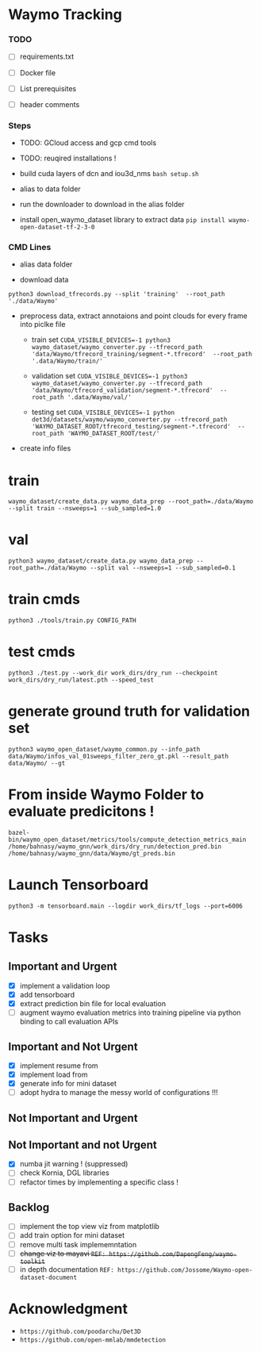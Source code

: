# Waymo Tracking

### TODO
- [ ] requirements.txt
- [ ] Docker file
- [ ] List prerequisites
- [ ] header comments


### Steps

* TODO: GCloud access and gcp cmd tools
* TODO: reuqired installations !
* build cuda layers of dcn and iou3d_nms `bash setup.sh`
* alias to data folder
* run the downloader to download in the alias folder

* install open_waymo_dataset library to extract data
```pip install waymo-open-dataset-tf-2-3-0```

### CMD Lines

* alias data folder

* download data

``` python3 download_tfrecords.py --split 'training'  --root_path './data/Waymo' ```

* preprocess data, extract annotaions and point clouds for every frame into piclke file

    * train set 
    ```CUDA_VISIBLE_DEVICES=-1 python3 waymo_dataset/waymo_converter.py --tfrecord_path 'data/Waymo/tfrecord_training/segment-*.tfrecord'  --root_path '.data/Waymo/train/'```

    * validation set 
    ```CUDA_VISIBLE_DEVICES=-1 python3 waymo_dataset/waymo_converter.py --tfrecord_path 'data/Waymo/tfrecord_validation/segment-*.tfrecord'  --root_path '.data/Waymo/val/'```

    * testing set 
    ```CUDA_VISIBLE_DEVICES=-1 python det3d/datasets/waymo/waymo_converter.py --tfrecord_path 'WAYMO_DATASET_ROOT/tfrecord_testing/segment-*.tfrecord'  --root_path 'WAYMO_DATASET_ROOT/test/'```

* create info files
# train
``` waymo_dataset/create_data.py waymo_data_prep --root_path=./data/Waymo --split train --nsweeps=1 --sub_sampled=1.0 ```
# val
```python3 waymo_dataset/create_data.py waymo_data_prep --root_path=./data/Waymo --split val --nsweeps=1 --sub_sampled=0.1```



# train cmds
```python3 ./tools/train.py CONFIG_PATH```

# test cmds
```python3 ./test.py --work_dir work_dirs/dry_run --checkpoint work_dirs/dry_run/latest.pth --speed_test```

# generate ground truth for validation set
```python3 waymo_open_dataset/waymo_common.py --info_path data/Waymo/infos_val_01sweeps_filter_zero_gt.pkl --result_path data/Waymo/ --gt```



# From inside Waymo Folder to evaluate predicitons !
```bazel-bin/waymo_open_dataset/metrics/tools/compute_detection_metrics_main /home/bahnasy/waymo_gnn/work_dirs/dry_run/detection_pred.bin /home/bahnasy/waymo_gnn/data/Waymo/gt_preds.bin```


# Launch Tensorboard
```python3 -m tensorboard.main --logdir work_dirs/tf_logs --port=6006```


# Tasks

## Important and Urgent
- [x] implement a validation loop
- [x] add tensorboard 
- [x] extract prediction bin file for local evaluation
- [ ] augment waymo evaluation metrics into training pipeline via python binding to call evaluation APIs

## Important and Not Urgent
- [x] implement resume from
- [x] implement load from
- [x] generate info for mini dataset
- [ ] adopt hydra to manage the messy world of configurations !!!

## Not Important and Urgent

## Not Important and not Urgent
- [x] numba jit warning ! (suppressed)
- [ ] check Kornia, DGL libraries
- [ ] refactor times by implementing a specific class !

## Backlog
- [ ] implement the top view viz from matplotlib
- [ ] add train option for mini dataset
- [ ] remove multi task implememntation
- [ ] ~~change viz to mayavi `REF: https://github.com/DapengFeng/waymo-toolkit`~~
- [ ] in depth documentation `REF: https://github.com/Jossome/Waymo-open-dataset-document`

# Acknowledgment
* `https://github.com/poodarchu/Det3D`
* `https://github.com/open-mmlab/mmdetection`
